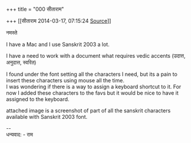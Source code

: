 +++
title = "000 सीताराम"

+++
[[सीताराम	2014-03-17, 07:15:24 [Source](https://groups.google.com/g/samskrita/c/ohRtoIZ5oIc)]]



नमस्ते  

I have a Mac and I use Sanskrit 2003 a lot.  

I have a need to work with a document what requires vedic accents (उदात्त, अनुदात्त, स्वरित)  

I found under the font setting all the characters I need, but its a pain to insert these characters using mouse all the time.  
I was wondering if there is a way to assign a keyboard shortcut to it. For now I added these characters to the favs but it would be nice to have it assigned to the keyboard.  

  

attached image is a screenshot of part of all the sanskrit characters available with Sanskrit 2003 font.  

--  
धन्यवाद: - राम

